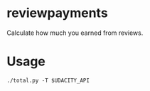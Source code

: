 # reviewpayments
Calculate how much you earned from reviews.

# Usage
``` 
./total.py -T $UDACITY_API
```
